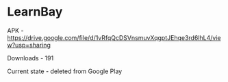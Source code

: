 # LearnBay

APK - https://drive.google.com/file/d/1vRfqQcDSVnsmuvXqgptJEhqe3rd6lhL4/view?usp=sharing 

Downloads - 191 

Current state - deleted from Google Play

